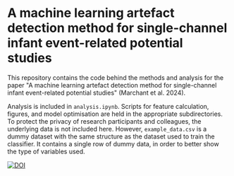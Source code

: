 # A machine learning artefact detection method for single-channel infant event-related potential studies

This repository contains the code behind the methods and analysis for the paper "A machine learning artefact detection method for single-channel infant event-related potential studies" (Marchant et al. 2024).

Analysis is included in `analysis.ipynb`. Scripts for feature calculation, figures, and model optimisation are held in the appropriate subdirectories. To protect the privacy of research participants and colleagues, the underlying data is not included here. However, `example_data.csv` is a dummy dataset with the same structure as the dataset used to train the classifier. It contains a single row of dummy data, in order to better show the type of variables used. 

[![DOI](https://zenodo.org/badge/810332292.svg)](https://zenodo.org/doi/10.5281/zenodo.11474623)
